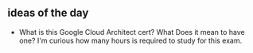 ## ideas of the day

- What  is this Google Cloud Architect cert? What Does it mean to have one? I'm curious how many hours is required to study for this exam. 